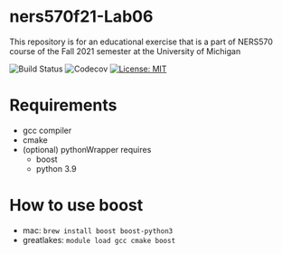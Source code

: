 # ners570f21-Lab06
This repository is for an educational exercise that is a part of NERS570 course of the Fall 2021 semester at the University of Michigan

![Build Status](https://github.com/bkochuna/ners570f21-Lab06/actions/workflows/cmake.yml/badge.svg)
![Codecov](https://codecov.io/github/bkochuna/ners570f21-Lab06/branch/main/graph/badge.svg)
[![License: MIT](https://img.shields.io/badge/License-MIT-blue.svg)](LICENSE)

# Requirements
- gcc compiler
- cmake
- (optional) pythonWrapper requires
  - boost
  - python 3.9

# How to use boost
- mac: `brew install boost boost-python3`
- greatlakes: `module load gcc cmake boost`